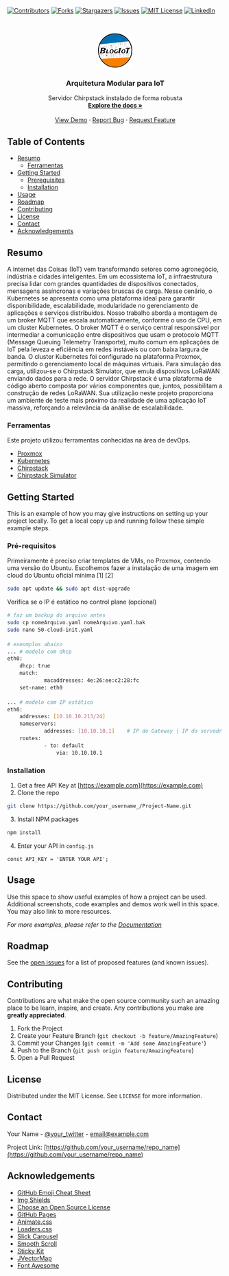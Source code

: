 <!-- PROJECT SHIELDS -->
<!--
*** I'm using markdown "reference style" links for readability.
*** Reference links are enclosed in brackets [ ] instead of parentheses ( ).
*** See the bottom of this document for the declaration of the reference variables
*** for contributors-url, forks-url, etc. This is an optional, concise syntax you may use.
*** https://www.markdownguide.org/basic-syntax/#reference-style-links
-->
[![Contributors][contributors-shield]][contributors-url]
[![Forks][forks-shield]][forks-url]
[![Stargazers][stars-shield]][stars-url]
[![Issues][issues-shield]][issues-url]
[![MIT License][license-shield]][license-url]
[![LinkedIn][linkedin-shield]][linkedin-url]



<!-- PROJECT LOGO -->
<br />
<p align="center">
  <a href="https://github.com/othneildrew/Best-README-Template">
    <img src="logoiot.webp" alt="Logo" width="80" height="80">
  </a>

  <h3 align="center">Arquitetura Modular para IoT</h3>

  <p align="center">
    Servidor Chirpstack instalado de forma robusta 
    <br />
    <a href="https://github.com/othneildrew/Best-README-Template"><strong>Explore the docs »</strong></a>
    <br />
    <br />
    <a href="https://github.com/othneildrew/Best-README-Template">View Demo</a>
    ·
    <a href="https://github.com/othneildrew/Best-README-Template/issues">Report Bug</a>
    ·
    <a href="https://github.com/othneildrew/Best-README-Template/issues">Request Feature</a>
  </p>
</p>



<!-- TABLE OF CONTENTS -->
## Table of Contents

* [Resumo](#resumo)
  * [Ferramentas](#ferramentas)
* [Getting Started](#getting-started)
  * [Prerequisites](#prerequisites)
  * [Installation](#installation)
* [Usage](#usage)
* [Roadmap](#roadmap)
* [Contributing](#contributing)
* [License](#license)
* [Contact](#contact)
* [Acknowledgements](#acknowledgements)



<!-- ABOUT THE PROJECT -->
## Resumo
A internet das Coisas (IoT) vem transformando setores como agronegócio, indústria e cidades inteligentes. Em um ecossistema IoT, a infraestrutura precisa lidar com grandes quantidades de dispositivos conectados, mensagens assíncronas e variações bruscas de carga. Nesse cenário, o Kubernetes se apresenta como uma plataforma ideal para garantir disponibilidade, escalabilidade, modularidade no gerenciamento de aplicações e serviços distribuídos.
Nosso trabalho aborda a montagem de um broker MQTT que escala automaticamente, conforme o uso de CPU, em um cluster Kubernetes. O broker MQTT é o serviço central responsável por intermediar a comunicação entre dispositivos que usam o protocolo MQTT (Message Queuing Telemetry Transporte), muito comum em aplicações de IoT pela leveza e eficiência em redes instáveis ou com baixa largura de banda.
O cluster Kubernetes foi configurado na plataforma Proxmox, permitindo o gerenciamento local de máquinas virtuais.
Para simulação das carga, utilizou-se o Chirpstack Simulator, que emula dispositivos LoRaWAN enviando dados para a rede. O servidor Chirpstack é uma plataforma de código aberto composta por vários componentes que, juntos, possibilitam a construção de redes LoRaWAN. Sua utilização neste projeto proporciona um ambiente de teste mais próximo da realidade de uma aplicação IoT massiva, reforçando a relevância da análise de escalabilidade.

### Ferramentas
Este projeto utilizou ferramentas conhecidas na área de devOps.
* [Proxmox](https://getbootstrap.com)
* [Kubernetes](https://jquery.com)
* [Chirpstack](https://laravel.com)
* [Chirpstack Simulator](https://laravel.com)



<!-- GETTING STARTED -->
## Getting Started

This is an example of how you may give instructions on setting up your project locally.
To get a local copy up and running follow these simple example steps.

### Pré-requisitos

Primeiramente é preciso criar templates de VMs, no Proxmox, contendo uma versão do Ubuntu. Escolhemos fazer a instalação de uma imagem em cloud do Ubuntu oficial mínima [1] [2]
```sh
sudo apt update && sudo apt dist-upgrade
```
Verifica se o IP é estático no control plane (opcional)
```sh
# faz um backup do arquivo antes
sudo cp nomeArquivo.yaml nomeArquivo.yaml.bak  
sudo nano 50-cloud-init.yaml

# exeomplos abaixo
... # modelo com dhcp
eth0:
    dhcp: true
    match:
            macaddresses: 4e:26:ee:c2:28:fc
    set-name: eth0

... # modelo com IP estático
eth0:
    addresses: [10.10.10.213/24]
    nameservers:
            addresses: [10.10.10.1]    # IP do Gateway | IP do servodr DNS primário
    routes:
            - to: default
                via: 10.10.10.1
```


### Installation

1. Get a free API Key at [https://example.com](https://example.com)
2. Clone the repo
```sh
git clone https://github.com/your_username_/Project-Name.git
```
3. Install NPM packages
```sh
npm install
```
4. Enter your API in `config.js`
```JS
const API_KEY = 'ENTER YOUR API';
```



<!-- USAGE EXAMPLES -->
## Usage

Use this space to show useful examples of how a project can be used. Additional screenshots, code examples and demos work well in this space. You may also link to more resources.

_For more examples, please refer to the [Documentation](https://example.com)_



<!-- ROADMAP -->
## Roadmap

See the [open issues](https://github.com/othneildrew/Best-README-Template/issues) for a list of proposed features (and known issues).



<!-- CONTRIBUTING -->
## Contributing

Contributions are what make the open source community such an amazing place to be learn, inspire, and create. Any contributions you make are **greatly appreciated**.

1. Fork the Project
2. Create your Feature Branch (`git checkout -b feature/AmazingFeature`)
3. Commit your Changes (`git commit -m 'Add some AmazingFeature'`)
4. Push to the Branch (`git push origin feature/AmazingFeature`)
5. Open a Pull Request



<!-- LICENSE -->
## License

Distributed under the MIT License. See `LICENSE` for more information.



<!-- CONTACT -->
## Contact

Your Name - [@your_twitter](https://twitter.com/your_username) - email@example.com

Project Link: [https://github.com/your_username/repo_name](https://github.com/your_username/repo_name)



<!-- ACKNOWLEDGEMENTS -->
## Acknowledgements
* [GitHub Emoji Cheat Sheet](https://www.webpagefx.com/tools/emoji-cheat-sheet)
* [Img Shields](https://shields.io)
* [Choose an Open Source License](https://choosealicense.com)
* [GitHub Pages](https://pages.github.com)
* [Animate.css](https://daneden.github.io/animate.css)
* [Loaders.css](https://connoratherton.com/loaders)
* [Slick Carousel](https://kenwheeler.github.io/slick)
* [Smooth Scroll](https://github.com/cferdinandi/smooth-scroll)
* [Sticky Kit](http://leafo.net/sticky-kit)
* [JVectorMap](http://jvectormap.com)
* [Font Awesome](https://fontawesome.com)





<!-- MARKDOWN LINKS & IMAGES -->
<!-- https://www.markdownguide.org/basic-syntax/#reference-style-links -->
[contributors-shield]: https://img.shields.io/github/contributors/othneildrew/Best-README-Template.svg?style=flat-square
[contributors-url]: https://github.com/othneildrew/Best-README-Template/graphs/contributors
[forks-shield]: https://img.shields.io/github/forks/othneildrew/Best-README-Template.svg?style=flat-square
[forks-url]: https://github.com/othneildrew/Best-README-Template/network/members
[stars-shield]: https://img.shields.io/github/stars/othneildrew/Best-README-Template.svg?style=flat-square
[stars-url]: https://github.com/othneildrew/Best-README-Template/stargazers
[issues-shield]: https://img.shields.io/github/issues/othneildrew/Best-README-Template.svg?style=flat-square
[issues-url]: https://github.com/othneildrew/Best-README-Template/issues
[license-shield]: https://img.shields.io/github/license/othneildrew/Best-README-Template.svg?style=flat-square
[license-url]: https://github.com/othneildrew/Best-README-Template/blob/master/LICENSE.txt
[linkedin-shield]: https://img.shields.io/badge/-LinkedIn-black.svg?style=flat-square&logo=linkedin&colorB=555
[linkedin-url]: https://linkedin.com/in/othneildrew
[product-screenshot]: images/screenshot.png
